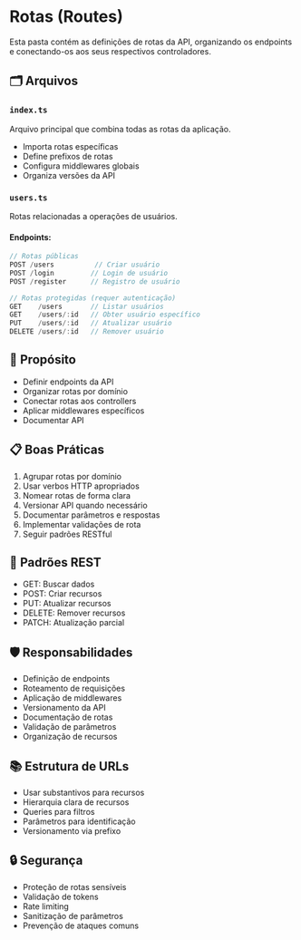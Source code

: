 # Rotas (Routes)

Esta pasta contém as definições de rotas da API, organizando os endpoints e conectando-os aos seus respectivos controladores.

## 🗂 Arquivos

### `index.ts`
Arquivo principal que combina todas as rotas da aplicação.
- Importa rotas específicas
- Define prefixos de rotas
- Configura middlewares globais
- Organiza versões da API

### `users.ts`
Rotas relacionadas a operações de usuários.

#### Endpoints:
```typescript
// Rotas públicas
POST /users          // Criar usuário
POST /login         // Login de usuário
POST /register      // Registro de usuário

// Rotas protegidas (requer autenticação)
GET    /users       // Listar usuários
GET    /users/:id   // Obter usuário específico
PUT    /users/:id   // Atualizar usuário
DELETE /users/:id   // Remover usuário
```

## 🔧 Propósito
- Definir endpoints da API
- Organizar rotas por domínio
- Conectar rotas aos controllers
- Aplicar middlewares específicos
- Documentar API

## 📋 Boas Práticas
1. Agrupar rotas por domínio
2. Usar verbos HTTP apropriados
3. Nomear rotas de forma clara
4. Versionar API quando necessário
5. Documentar parâmetros e respostas
6. Implementar validações de rota
7. Seguir padrões RESTful

## 🔄 Padrões REST
- GET: Buscar dados
- POST: Criar recursos
- PUT: Atualizar recursos
- DELETE: Remover recursos
- PATCH: Atualização parcial

## 🛡️ Responsabilidades
- Definição de endpoints
- Roteamento de requisições
- Aplicação de middlewares
- Versionamento da API
- Documentação de rotas
- Validação de parâmetros
- Organização de recursos

## 📚 Estrutura de URLs
- Usar substantivos para recursos
- Hierarquia clara de recursos
- Queries para filtros
- Parâmetros para identificação
- Versionamento via prefixo

## 🔒 Segurança
- Proteção de rotas sensíveis
- Validação de tokens
- Rate limiting
- Sanitização de parâmetros
- Prevenção de ataques comuns 